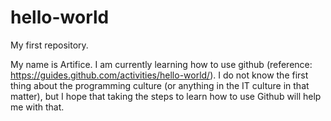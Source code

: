 # hello-world
My first repository.

My name is Artifice. I am currently learning how to use github (reference: https://guides.github.com/activities/hello-world/). I do not know the first thing about the programming culture (or anything in the IT culture in that matter), but I hope that taking the steps to learn how to use Github will help me with that.
